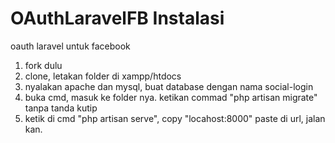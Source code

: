 # OAuthLaravelFB Instalasi
oauth laravel untuk facebook

1. fork dulu
2. clone, letakan folder di xampp/htdocs
3. nyalakan apache dan mysql, buat database dengan nama social-login
3. buka cmd, masuk ke folder nya. ketikan commad "php artisan migrate" tanpa tanda kutip
4. ketik di cmd "php artisan serve", copy "locahost:8000" paste di url, jalan kan.
